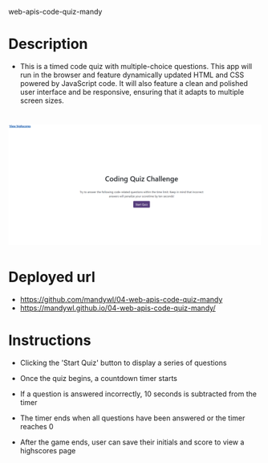 web-apis-code-quiz-mandy

# Description 

* This is a timed code quiz with multiple-choice questions. This app will run in the browser and feature dynamically updated HTML and CSS powered by JavaScript code. It will also feature a clean and polished user interface and be responsive, ensuring that it adapts to multiple screen sizes.

# ![App Screenshot](appScreenShot.png)

# Deployed url

* https://github.com/mandywl/04-web-apis-code-quiz-mandy
* https://mandywl.github.io/04-web-apis-code-quiz-mandy/

# Instructions

* Clicking the 'Start Quiz' button to display a series of questions

* Once the quiz begins, a countdown timer starts

* If a question is answered incorrectly, 10 seconds is subtracted from the timer

* The timer ends when all questions have been answered or the timer reaches 0

* After the game ends, user can save their initials and score to view a highscores page
